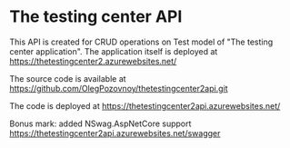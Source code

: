 <h1>The testing center API</h1>

<p>This API is created for CRUD operations on Test model of "The testing center application". The application itself is deployed 
at <a href="https://thetestingcenter2.azurewebsites.net/">https://thetestingcenter2.azurewebsites.net/</a></p> 

<p>The source code is available at <a href="https://github.com/OlegPozovnoy/thetestingcenter2api.git">https://github.com/OlegPozovnoy/thetestingcenter2api.git</a></p>

<p>The code is deployed at <a href="https://thetestingcenter2.azurewebsites.net/">https://thetestingcenter2api.azurewebsites.net/</a></p> 

<p>Bonus mark: added NSwag.AspNetCore support <a href="https://thetestingcenter2api.azurewebsites.net/swagger">https://thetestingcenter2api.azurewebsites.net/swagger</a></p>

